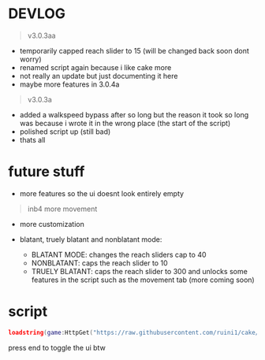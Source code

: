 # DEVLOG
>v3.0.3aa
* temporarily capped reach slider to 15 (will be changed back soon dont worry)
* renamed script again because i like cake more
* not really an update but just documenting it here
* maybe more features in 3.0.4a

>v3.0.3a
* added a walkspeed bypass after so long but the reason it took so long was because i wrote it in the wrong place (the start of the script)
* polished script up (still bad)
* thats all

# future stuff
* more features so the ui doesnt look entirely empty
>inb4 more movement
* more customization

* blatant, truely blatant and nonblatant mode:
	* BLATANT MODE: changes the reach sliders cap to 40
	* NONBLATANT: caps the reach slider to 10 
	* TRUELY BLATANT: caps the reach slider to 300 and unlocks some features in the script such as the movement tab (more coming soon)


# script
```lua
loadstring(game:HttpGet("https://raw.githubusercontent.com/ruini1/cake/main/Cake.lua"))()
```
press end to toggle the ui btw
